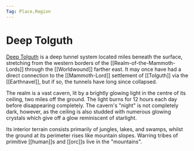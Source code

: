 ```yaml
---
Tag: Place,Region
---
```

# Deep Tolguth
[Deep Tolguth](https://pathfinderwiki.com/wiki/Deep_Tolguth) is a deep tunnel system located miles beneath the surface, stretching from the western borders of the [[Realm-of-the-Mammoth-Lords]] through the [[Worldwound]] farther east. It may once have had a direct connection to the [[Mammoth-Lord]] settlement of [[Tolguth]] via the [[Earthnavel]], but if so, the tunnels have long since collapsed.

The realm is a vast cavern, lit by a brightly glowing light in the centre of its ceiling, two miles off the ground. The light burns for 12 hours each day before disappearing completely. The cavern's "night" is not completely dark, however, as the ceiling is also studded with numerous glowing crystals which give off a glow reminiscent of starlight.

Its interior terrain consists primarily of jungles, lakes, and swamps, whilst the ground at its perimeter rises like mountain slopes. Warring tribes of primitive [[human]]s and [[orc]]s live in the "mountains".